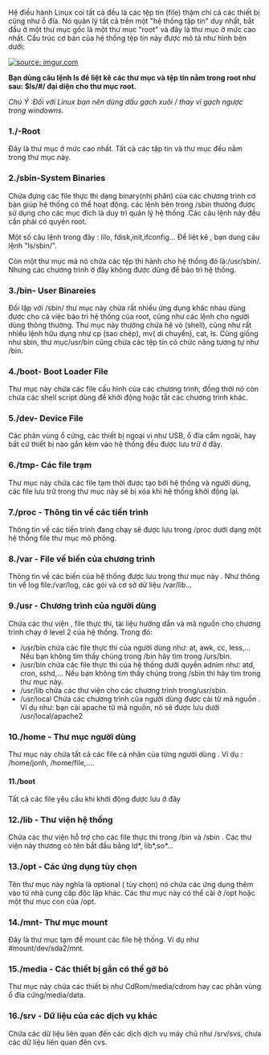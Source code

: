 Hệ điều hành Linux coi tất cả đều là các tệp tin (file) thậm chí cả các thiết bị cũng như ổ đĩa. Nó quản lý tất cả trên một "hệ thống tập tin" duy nhất, bắt đầu ở một thư mục gốc là một thư mục "root" và đây là thư mục ở mức cao nhất. Cấu trúc cơ bản của hệ thống tệp tin này được mô tả như hình bên dưới:

<a href="https://imgur.com/YZxCIS5"><img src="https://i.imgur.com/YZxCIS5.png" title="source: imgur.com" /></a>

**Bạn dùng câu lệnh ls để liệt kê các thư mục và tệp tin nằm trong root như sau: $ls/#/ đại diện cho thư mục root.**

*Chú Ý :Đối với Linux bạn nên dùng dấu gạch xuôi / thay vì gạch ngược trong windowns.*

### 1./-Root

Đây là thư mục ở mức cao nhất. Tất cả các tập tin và thư mục đều nằm trong thư mục này.

### 2./sbin-System Binaries

 Chứa đựng các file thực thi dạng binary(nhị phân) của các chương trình cơ bản giúp hệ thống có thể hoạt động. các lệnh bên trong /sbin thường được sử dụng cho các mục đích là duy trì quản lý hệ thống .Các câu lệnh này đều cần phải có quyền root.
 
 Một số câu lệnh trong đây : lilo, fdisk,init,ifconfig... Để liệt kê , bạn dung câu lệnh "ls/sbin/".
 
 Còn một thư mục mà nó chứa các tệp thi hành cho hệ thống đó là:/usr/sbin/. Nhưng các chương trình ở đây không được dùng để bảo trì hệ thống.
 
 ### 3./bin- User Binareies
 
 Đối lập với /sbin/ thư mục này chứa rất nhiều ứng dụng khác nhau dùng được cho cả việc bảo trì hệ thống của root, cũng như các lệnh cho người dùng thông thường. Thư mục này thường chứa hệ vỏ (shell), cũng như rất nhiều lệnh hữu dụng như cp (sao chép), mv( di chuyển), cat, ls. Cũng giống như sbin, thư mục/usr/bin cũng chứa các tệp tin có chức năng tương tự như /bin.
 
 ### 4./boot- Boot Loader File
 
Thư mục này chứa các file cấu hình của các chương trình, đồng thời nó còn chứa các shell script dùng để khởi động hoặc tắt các chương trình khác.
 
 ### 5./dev- Device File 
 
 Các phân vùng ổ cứng, các thiết bị ngoại vi như USB, ổ đĩa cắm ngoài, hay bất cứ thiết bị nào gắn kèm vào hệ thống đều được lưu trữ ở đây.
 
 ### 6./tmp- Các file trạm
 
 Thư mục này chứa các file tạm thời được tạo bởi hệ thống và người dùng, các file lưu trữ trong thư mục này sẽ bị xóa khi hệ thống khởi động lại.
 
 ### 7./proc - Thông tin về các tiến trình
 
 Thông tin về các tiến trình đang chạy sẽ được lưu trong /proc dưới dạng một hệ thống file thư mục mô phỏng. 
 
 ### 8./var - File về biến của chương trình
 
 Thông tin về các biến của hệ thống được lưu trong thư mục này . Như thông tin về log file:/var/log, các gói và cơ sở dữ liệu /var/lib...
 
 ### 9./usr - Chương trình của người dùng
 
 Chứa các thư viện , file thực thi, tài liệu hướng dẫn và mã nguồn cho chương trình chạy ở level 2 của hệ thống. 
 Trong đó:
 - /usr/bin chứa các file thực thi của người dùng như: at, awk, cc, less,... Nếu bạn không tìm thấy chúng trong /bin hãy tìm trong /urs/bin.
 - /usr/bin chứa các file thực thi của hệ thống dưới quyền adnim như: atd, cron, sshd,... Nếu bạn không tìm thấy chúng trong /sbin thì hãy tìm  trong thư mục này.
 - /usr/lib chứa các thư viện cho các chương trình trong/usr/sbin.
 - /usr/local Chứa các chương trình của người dùng được cài từ mã nguồn . Ví dụ như: bạn cài apache từ mã nguồn, nó sẽ được lưu dưới /usr/local/apache2
 
### 10./home - Thư mục người dùng

Thư mục này chứa tất cả các file cá nhân của từng người dùng . Ví dụ : /home/jonh, /home/file,....

#### 11./boot

Tất cả các file yêu cầu khi khởi động được lưu ở đây

### 12./lib - Thư viện hệ thống

Chứa các thư viện hỗ trợ cho các file thực thi trong /bin và /sbin . Các thư viện này thương có tên bắt đầu bằng ld*, lib*,so*...

### 13./opt - Các ứng dụng tùy chọn 

Tên thư mục này nghĩa là optional ( tùy chọn) nó chứa các ứng dụng thêm vào từ nhà cung cấp độc lập khác. Các thư mục này có thể cài ở /opt hoặc một thư mục con của /opt.

### 14./mnt- Thư mục mount

Đây là thư mục tạm để mount các file hệ thống. Ví dụ như #mount/dev/sda2/mnt.

### 15./media - Các thiết bị gắn có thể gỡ bỏ 

Thư mục này chứa các thiết bị như CdRom/media/cdrom hay cac phân vùng ổ đĩa cứng/media/data.

### 16./srv - Dữ liệu của các dịch vụ khác 

Chứa các dữ liệu liên quan đến các dịch dịch vụ máy chủ như /srv/svs, chưa các dữ liệu liên quan đến cvs.

